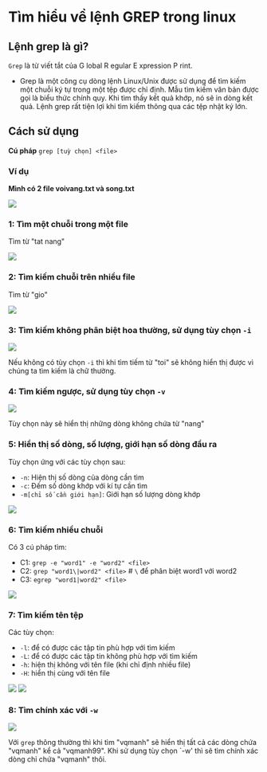 # Tìm hiểu về lệnh GREP trong linux

## Lệnh grep là gì?
`Grep` là từ viết tắt của G lobal R egular E xpression P rint.

- Grep là một công cụ dòng lệnh Linux/Unix được sử dụng để tìm kiếm một chuỗi ký tự trong một tệp được chỉ định. Mẫu tìm kiếm văn bản được gọi là biểu thức chính quy. Khi tìm thấy kết quả khớp, nó sẽ in dòng kết quả. Lệnh grep rất tiện lợi khi tìm kiếm thông qua các tệp nhật ký lớn.

## Cách sử dụng

**Cú pháp** `grep [tuỳ chọn] <file>`

### Ví dụ

**Mình có 2 file voivang.txt và song.txt**

<img src=https://imgur.com/uLe69bH.jpg>

### 1: Tìm một chuỗi trong một file

Tìm từ "tat nang"

<img src=https://imgur.com/yoGaXLp.jpg>

### 2:  Tìm kiếm chuỗi trên nhiều file

Tìm từ "gio"



<img src=https://imgur.com/iuNldDJ.jpg>

### 3: Tìm kiếm không phân biệt hoa thường, sử dụng tùy chọn `-i`

<img src=https://imgur.com/xxiTUQI.jpg>

Nếu không có tùy chọn `-i` thì khi tìm tiếm từ "toi" sẽ không hiển thị được vì chúng ta tìm kiếm là chữ thường.

### 4: Tìm kiếm ngược, sử dụng tùy chọn `-v`


<img src=https://imgur.com/aAcBVXe.jpg>

Tùy chọn này sẽ hiển thị những dòng không chứa từ "nang"

### 5: Hiển thị số dòng, số lượng, giới hạn số dòng đầu ra

Tùy chọn ứng với các tùy chọn sau:

- `-n`: Hiện thị số dòng của dòng cần tìm
- `-c`: Đếm số dòng khớp với kí tự cần tìm
- `-m[chỉ số cần giới hạn]`: Giới hạn số lượng dòng khớp

<img src=https://imgur.com/0rLtBtw.jpg>

### 6: Tìm kiếm nhiều chuỗi

Có 3 cú pháp tìm:

- C1: `grep -e "word1" -e "word2" <file>`
- C2: `grep "word1\|word2" <file>` # `\` để phân biệt word1 với word2
- C3: `egrep "word1|word2" <file>`

<img src=https://imgur.com/ukelNG6.jpg>

### 7: Tìm kiếm tên tệp

Các tùy chọn:

- `-l`: để có được các tập tin phù hợp với tìm kiếm
- `-L`: để có được các tập tin không phù hợp với tìm kiếm
- `-h`: hiện thị không với tên file (khi chỉ định nhiều file)
- `-H`: hiển thị cùng với tên file


<img src=https://imgur.com/zF3MOQt.jpg>

<img src=https://imgur.com/Om426NL.jpg>

### 8: Tìm chính xác với `-w`

<img src=https://imgur.com/enwwuM4.jpg>

Với `grep` thông thường thì khi tìm "vqmanh" sẽ hiển thị tất cả các dòng chứa "vqmanh" kể cả "vqmanh99". Khi sử dụng tùy chọn `-w' thì sẽ tìm chính xác dòng chỉ chứa "vqmanh" thôi.